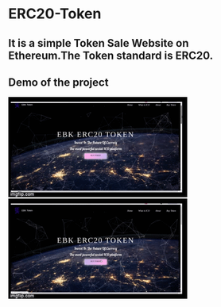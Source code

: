 # ERC20-Token
## It is a simple Token Sale Website on Ethereum.The Token standard is ERC20.
## Demo of the project
![](demo/demo1.gif)
![](demo/demo2.gif)
